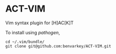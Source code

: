 ACT-VIM
=======

Vim syntax plugin for [H]AC[K]T

To install using *pathogen*,

```
cd ~/.vim/bundle/
git clone git@github.com:benvarkey/ACT-VIM.git
```
